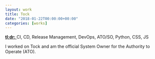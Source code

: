 ```yaml
---
layout: work
title: Tock
date: "2018-01-22T00:00:00+00:00"
categories: [works]
---
```


<a href="https://18f.gsa.gov/2015/05/21/tockingtime/" target="_blank">
  <strong>tl;dr:</strong>
</a> CI, CD, Release Management, DevOps, ATO/SO, Python, CSS, JS


I worked on Tock and am the official System Owner for the Authority to Operate
(ATO).
